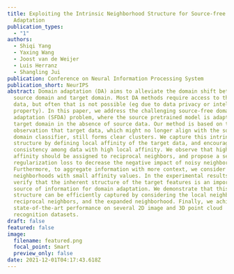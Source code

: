```yaml
---
title: Exploiting the Intrinsic Neighborhood Structure for Source-free Domain
  Adaptation
publication_types:
  - "1"
authors:
  - Shiqi Yang
  - Yaxing Wang
  - Joost van de Weijer
  - Luis Herranz
  - Shangling Jui
publication: Conference on Neural Information Processing System
publication_short: NeurIPS
abstract: Domain adaptation (DA) aims to alleviate the domain shift between
  source domain and target domain. Most DA methods require access to the source
  data, but often that is not possible (eg due to data privacy or intellectual
  property). In this paper, we address the challenging source-free domain
  adaptation (SFDA) problem, where the source pretrained model is adapted to the
  target domain in the absence of source data. Our method is based on the
  observation that target data, which might no longer align with the source
  domain classifier, still forms clear clusters. We capture this intrinsic
  structure by defining local affinity of the target data, and encourage label
  consistency among data with high local affinity. We observe that higher
  affinity should be assigned to reciprocal neighbors, and propose a self
  regularization loss to decrease the negative impact of noisy neighbors.
  Furthermore, to aggregate information with more context, we consider expanded
  neighborhoods with small affinity values. In the experimental results we
  verify that the inherent structure of the target features is an important
  source of information for domain adaptation. We demonstrate that this local
  structure can be efficiently captured by considering the local neighbors, the
  reciprocal neighbors, and the expanded neighborhood. Finally, we achieve
  state-of-the-art performance on several 2D image and 3D point cloud
  recognition datasets.
draft: false
featured: false
image:
  filename: featured.png
  focal_point: Smart
  preview_only: false
date: 2021-12-01T04:17:43.618Z
---
```

